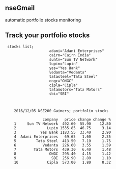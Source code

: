 nseGmail
----
automatic portfolio stocks monitoring


Track your portfolio stocks
----
     stocks list;
                        adani="Adani Enterprises"
                        cairn="Cairn India"
                        suntv="Sun TV Network"
                        lupin="Lupin"
                        yes="Yes Bank"
                        vedanta="Vedanta"
                        tatasteel="Tata Steel"
                        ongc="ONGC"
                        cipla="Cipla"
                        tatamotors="Tata Motors"
                        sbi="SBI"



        2016/12/05 NSE200 Gainers; portfolio stocks

                     company   price change change %
        1     Sun TV Network  492.60  55.90    12.80
        2              Lupin 1535.85  46.75     3.14
        3           Yes Bank 1183.55  33.40     2.90
        4  Adani Enterprises   69.65   1.60     2.35
        5         Tata Steel  413.50   7.10     1.75
        6            Vedanta  226.60   3.55     1.59
        7        Tata Motors  439.30   6.40     1.48
        8               ONGC  295.40   4.15     1.42
        9                SBI  256.90   2.80     1.10
        10             Cipla  573.00   1.80     0.32


